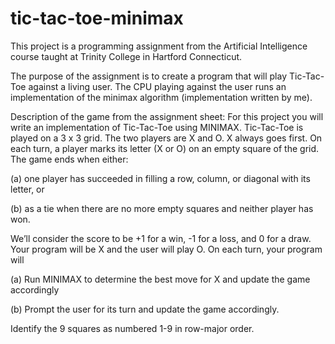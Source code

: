 # tic-tac-toe-minimax

This project is a programming assignment from the Artificial Intelligence course taught at Trinity College in Hartford Connecticut.

The purpose of the assignment is to create a program that will play Tic-Tac-Toe against a living user. The CPU playing against the user
runs an implementation of the minimax algorithm (implementation written by me).

Description of the game from the assignment sheet: 
For this project you will write an implementation of Tic-Tac-Toe using MINIMAX.
Tic-Tac-Toe is played on a 3 x 3 grid. The two players are X and O. X always goes first. On each turn, a player 
marks its letter (X or O) on an empty square of the grid. The game ends when either:

(a) one player has succeeded in filling a row, column, or diagonal with its letter, or 

(b) as a tie when there are no more empty squares and neither player has won. 

We’ll consider the score to be +1 for a win, -1 for a loss, and 0 for a draw.
Your program will be X and the user will play O. On each turn, your program will 

(a) Run MINIMAX to determine the best move for X and update the game accordingly

(b) Prompt the user for its turn and update the game accordingly.

Identify the 9 squares as numbered 1-9 in row-major order.
